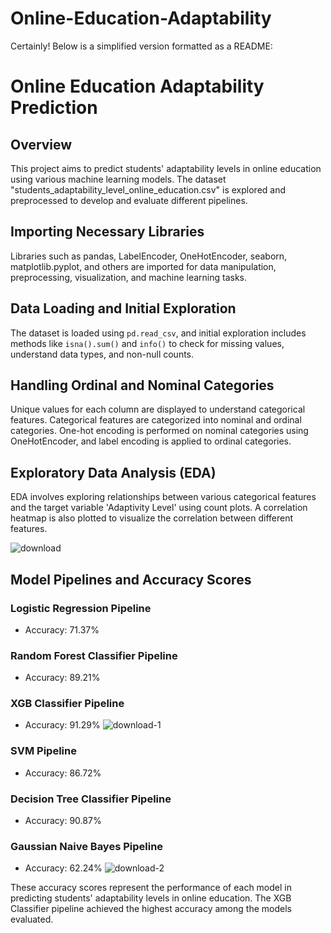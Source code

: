 # Online-Education-Adaptability

Certainly! Below is a simplified version formatted as a README:

# Online Education Adaptability Prediction

## Overview

This project aims to predict students' adaptability levels in online education using various machine learning models. The dataset "students_adaptability_level_online_education.csv" is explored and preprocessed to develop and evaluate different pipelines.

## Importing Necessary Libraries

Libraries such as pandas, LabelEncoder, OneHotEncoder, seaborn, matplotlib.pyplot, and others are imported for data manipulation, preprocessing, visualization, and machine learning tasks.

## Data Loading and Initial Exploration

The dataset is loaded using `pd.read_csv`, and initial exploration includes methods like `isna().sum()` and `info()` to check for missing values, understand data types, and non-null counts.

## Handling Ordinal and Nominal Categories

Unique values for each column are displayed to understand categorical features. Categorical features are categorized into nominal and ordinal categories. One-hot encoding is performed on nominal categories using OneHotEncoder, and label encoding is applied to ordinal categories.

## Exploratory Data Analysis (EDA)

EDA involves exploring relationships between various categorical features and the target variable 'Adaptivity Level' using count plots. A correlation heatmap is also plotted to visualize the correlation between different features.

![download](https://github.com/justinlapidus25/Online-Education-Adaptability/assets/130884190/0eb6a4df-7fbe-4941-b347-656d2b14e53a)


## Model Pipelines and Accuracy Scores

### Logistic Regression Pipeline

- Accuracy: 71.37%

### Random Forest Classifier Pipeline

- Accuracy: 89.21%

### XGB Classifier Pipeline

- Accuracy: 91.29%
![download-1](https://github.com/justinlapidus25/Online-Education-Adaptability/assets/130884190/9ad536b3-a90b-4a4d-9776-01256d2da7a0)

### SVM Pipeline

- Accuracy: 86.72%

### Decision Tree Classifier Pipeline

- Accuracy: 90.87%

### Gaussian Naive Bayes Pipeline

- Accuracy: 62.24%
![download-2](https://github.com/justinlapidus25/Online-Education-Adaptability/assets/130884190/a8e73315-a614-48c4-b9d0-6be6fed7dfc0)


These accuracy scores represent the performance of each model in predicting students' adaptability levels in online education. The XGB Classifier pipeline achieved the highest accuracy among the models evaluated.
